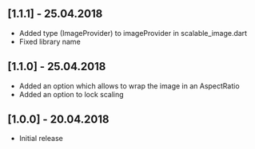 ## [1.1.1] - 25.04.2018
* Added type (ImageProvider) to imageProvider in scalable_image.dart
* Fixed library name
## [1.1.0] - 25.04.2018
* Added an option which allows to wrap the image in an AspectRatio
* Added an option to lock scaling
## [1.0.0] - 20.04.2018
* Initial release
